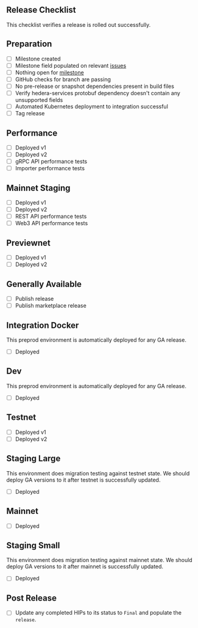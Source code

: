 ## Release Checklist

This checklist verifies a release is rolled out successfully.

## Preparation

- [ ] Milestone created
- [ ] Milestone field populated on
      relevant [issues](https://github.com/hashgraph/hedera-mirror-node/issues?q=is%3Aclosed+no%3Amilestone+sort%3Aupdated-desc)
- [ ] Nothing open
      for [milestone](https://github.com/hashgraph/hedera-mirror-node/issues?q=is%3Aopen+sort%3Aupdated-desc+milestone%3A0.105.0)
- [ ] GitHub checks for branch are passing
- [ ] No pre-release or snapshot dependencies present in build files
- [ ] Verify hedera-services protobuf dependency doesn't contain any unsupported fields
- [ ] Automated Kubernetes deployment to integration successful
- [ ] Tag release

## Performance

- [ ] Deployed v1
- [ ] Deployed v2
- [ ] gRPC API performance tests
- [ ] Importer performance tests

## Mainnet Staging

- [ ] Deployed v1
- [ ] Deployed v2
- [ ] REST API performance tests
- [ ] Web3 API performance tests

## Previewnet

- [ ] Deployed v1
- [ ] Deployed v2

## Generally Available

- [ ] Publish release
- [ ] Publish marketplace release

## Integration Docker

This preprod environment is automatically deployed for any GA release.

- [ ] Deployed

## Dev

This preprod environment is automatically deployed for any GA release.

- [ ] Deployed

## Testnet

- [ ] Deployed v1
- [ ] Deployed v2

## Staging Large

This environment does migration testing against testnet state. We should deploy GA versions to it after testnet is
successfully updated.

- [ ] Deployed

## Mainnet

- [ ] Deployed

## Staging Small

This environment does migration testing against mainnet state. We should deploy GA versions to it after mainnet is
successfully updated.

- [ ] Deployed

## Post Release

- [ ] Update any completed HIPs to its status to `Final` and populate the `release`.
